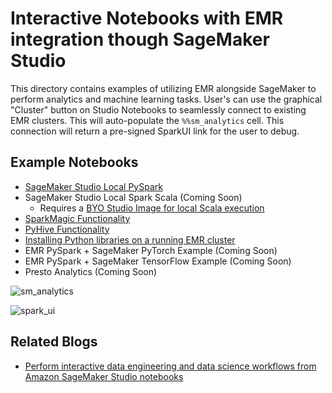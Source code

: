 # Interactive Notebooks with EMR integration though SageMaker Studio

This directory contains examples of utilizing EMR alongside SageMaker to perform analytics and machine learning tasks. 
User's can use the graphical "Cluster" button on Studio Notebooks to seamlessly connect to existing EMR clusters. 
This will auto-populate the `%%sm_analytics` cell. This connection will return a pre-signed SparkUI link for the user 
to debug.

## Example Notebooks
* [SageMaker Studio Local PySpark](local-pyspark-smstudio.ipynb)
* SageMaker Studio Local Spark Scala (Coming Soon)
  * Requires a [BYO Studio Image for local Scala execution](https://github.com/aws-samples/sagemaker-studio-custom-image-samples/tree/main/examples/scala-image)
* [SparkMagic Functionality](sparkmagic-example.ipynb)
* [PyHive Functionality](pyhive-example.ipynb)
* [Installing Python libraries on a running EMR cluster](../interactive_notebooks/install_py_libraries.ipynb)
* EMR PySpark + SageMaker PyTorch Example (Coming Soon)
* EMR PySpark + SageMaker TensorFlow Example (Coming Soon)
* Presto Analytics (Coming Soon)


![sm_analytics](https://d2908q01vomqb2.cloudfront.net/f1f836cb4ea6efb2a0b1b99f41ad8b103eff4b59/2021/11/30/ML-6841-PART1-image030.png)

![spark_ui](https://d2908q01vomqb2.cloudfront.net/f1f836cb4ea6efb2a0b1b99f41ad8b103eff4b59/2021/11/30/ML-6841-PART1-image032.png)



## Related Blogs
* [Perform interactive data engineering and data science workflows from Amazon SageMaker Studio notebooks](https://aws.amazon.com/blogs/machine-learning/perform-interactive-data-engineering-and-data-science-workflows-from-amazon-sagemaker-studio-notebooks/)